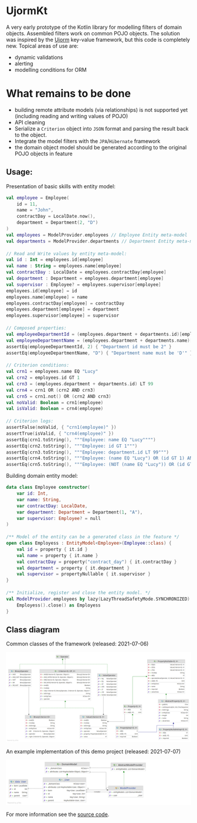 # UjormKt

A very early prototype of the Kotlin library for modelling filters of domain objects.
Assembled filters work on common POJO objects.
The solution was inspired by the [Ujorm](https://pponec.github.io/ujorm/www/index.html) key-value framework, but this code is completely new.
Topical areas of use are:

- dynamic validations
- alerting
- modelling conditions for ORM

# What remains to be done

- building remote attribute models (via relationships) is not supported yet (including reading and writing values of POJO)
- API cleaning
- Serialize a `Criterion` object into `JSON` format and parsing the result back to the object.
- Integrate the model filters with the `JPA`/`Hibernate` framework
- the domain object model should be generated according to the original POJO objects in feature

## Usage:

Presentation of basic skills with entity model:

```kotlin
val employee = Employee(
    id = 11, 
    name = "John", 
    contractDay = LocalDate.now(),
    department = Department(2, "D")
)
val employees = ModelProvider.employees // Employee Entity meta-model
val departments = ModelProvider.departments // Department Entity meta-model

// Read and Write values by entity meta-model:
val id : Int = employees.id[employee]
val name : String = employees.name[employee]
val contractDay : LocalDate = employees.contractDay[employee]
val department : Department = employees.department[employee]
val supervisor : Employee? = employees.supervisor[employee]
employees.id[employee] = id
employees.name[employee] = name
employees.contractDay[employee] = contractDay
employees.department[employee] = department
employees.supervisor[employee] = supervisor

// Composed properties:
val employeeDepartmentId = (employees.department + departments.id)[employee]
val employeeDepartmentName = (employees.department + departments.name)[employee]
assertEq(employeeDepartmentId, 2) { "Department id must be 2" }
assertEq(employeeDepartmentName, "D") { "Department name must be 'D'" }

// Criterion conditions:
val crn1 = employees.name EQ "Lucy"
val crn2 = employees.id GT 1
val crn3 = (employees.department + departments.id) LT 99
val crn4 = crn1 OR (crn2 AND crn3)
val crn5 = crn1.not() OR (crn2 AND crn3)
val noValid: Boolean = crn1(employee)
val isValid: Boolean = crn4(employee)

// Criterion logs:
assertFalse(noValid, { "crn1(employee)" })
assertTrue(isValid, { "crn4(employee)" })
assertEq(crn1.toString(), """Employee: name EQ "Lucy"""")
assertEq(crn2.toString(), """Employee: id GT 1""")
assertEq(crn3.toString(), """Employee: department.id LT 99""")
assertEq(crn4.toString(), """Employee: (name EQ "Lucy") OR (id GT 1) AND (department.id LT 99)""")
assertEq(crn5.toString(), """Employee: (NOT (name EQ "Lucy")) OR (id GT 1) AND (department.id LT 99)""")
```

Building domain entity model:

```kotlin
data class Employee constructor(
    var id: Int,
    var name: String,
    var contractDay: LocalDate,
    var department: Department = Department(1, "A"),
    var supervisor: Employee? = null
)

/** Model of the entity can be a generated class in the feature */
open class Employess : EntityModel<Employee>(Employee::class) {
    val id = property { it.id }
    val name = property { it.name }
    val contractDay = property("contract_day") { it.contractDay }
    val department = property { it.department }
    val supervisor = propertyNullable { it.supervisor }
}

/** Initialize, register and close the entity model. */
val ModelProvider.employees by lazy(LazyThreadSafetyMode.SYNCHRONIZED) { 
    Employess().close() as Employess 
}
```

## Class diagram

Common classes of the framework (released: 2021-07-06)

![Class diagram](docs/Ujorm.png)

An example implementation of this demo project (released: 2021-07-07)

![Class diagram](docs/Demo.png)

For more information see the 
[source code](https://github.com/pponec/ujormKt/blob/main/src/main/java/org/ujorm/kotlin/Demo.kt).